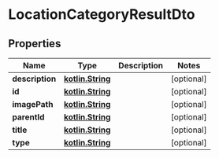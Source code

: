 # LocationCategoryResultDto

## Properties
Name | Type | Description | Notes
------------ | ------------- | ------------- | -------------
**description** | [**kotlin.String**](.md) |  |  [optional]
**id** | [**kotlin.String**](.md) |  |  [optional]
**imagePath** | [**kotlin.String**](.md) |  |  [optional]
**parentId** | [**kotlin.String**](.md) |  |  [optional]
**title** | [**kotlin.String**](.md) |  |  [optional]
**type** | [**kotlin.String**](.md) |  |  [optional]
